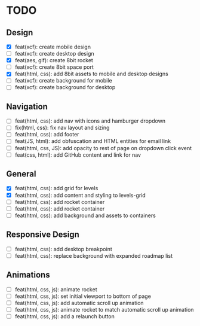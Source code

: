# TODO

## Design
  - [X] feat(xcf): create mobile design
  - [ ] feat(xcf): create desktop design
  - [X] feat(aes, gif): create 8bit rocket
  - [ ] feat(xcf): create 8bit space port
  - [X] feat(html, css): add 8bit assets to mobile and desktop designs
  - [ ] feat(xcf): create background for mobile
  - [ ] feat(xcf): create background for desktop

## Navigation

- [ ] feat(html, css): add nav with icons and hamburger dropdown
- [ ] fix(html, css): fix nav layout and sizing
- [ ] feat(html, css): add footer
- [ ] feat(JS, html): add obfuscation and HTML entities for email link
- [ ] feat(html, css, JS): add opacity to rest of page on dropdown click event
- [ ] feat(css, html): add GitHub content and link for nav

## General 
  - [X] feat(html, css): add grid for levels
  - [X] feat(html, css): add content and styling to levels-grid
  - [ ] feat(html, css): add rocket container
  - [ ] feat(html, css): add rocket container 
  - [ ] feat(html, css): add background and assets to containers

## Responsive Design
  - [ ] feat(html, css): add desktop breakpoint
  - [ ] feat(html, css): replace background with expanded roadmap list

## Animations
  - [ ] feat(html, css, js): animate rocket
  - [ ] feat(html, css, js): set initial viewport to bottom of page
  - [ ] feat(html, css, js): add automatic scroll up animation
  - [ ] feat(html, css, js): animate rocket to match automatic scroll up animation
  - [ ] feat(html, css, js): add a relaunch button